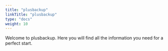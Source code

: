 ```yaml
---
title: "plusbackup"
linkTitle: "plusbackup"
type: "docs"
weight: 10
---
```



Welcome to plusbackup. Here you will find all the information you need for a perfect start.
